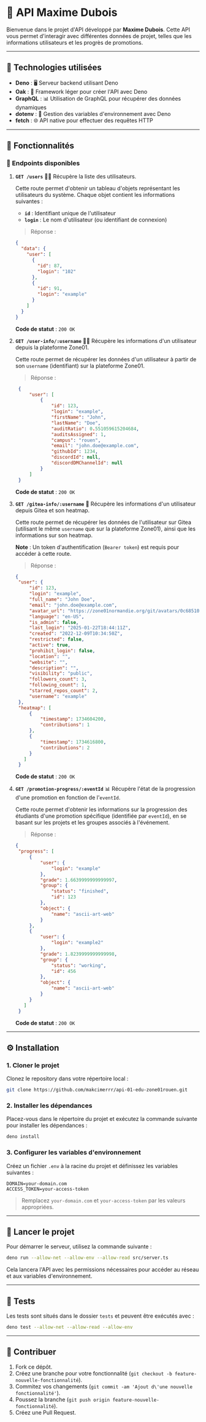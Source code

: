 # 🚀 API Maxime Dubois

Bienvenue dans le projet d'API développé par **Maxime Dubois**. Cette API vous permet d'interagir avec différentes
données de projet, telles que les informations utilisateurs et les progrès de promotions.

---

## 🔧 Technologies utilisées

- **Deno** : 🖥 Serveur backend utilisant Deno
- **Oak** : 🚂 Framework léger pour créer l'API avec Deno
- **GraphQL** : 📊 Utilisation de GraphQL pour récupérer des données dynamiques
- **dotenv** : 🌱 Gestion des variables d'environnement avec Deno
- **fetch** : 🌐 API native pour effectuer des requêtes HTTP

---

## 🌟 Fonctionnalités

### 📜 Endpoints disponibles

1. **`GET /users`**
   🧑‍💼 Récupère la liste des utilisateurs.

   Cette route permet d'obtenir un tableau d'objets représentant les utilisateurs du système. Chaque objet contient les
   informations suivantes :

    - **`id`** : Identifiant unique de l'utilisateur
    - **`login`** : Le nom d'utilisateur (ou identifiant de connexion)

   > Réponse :
   ```json
   {
     "data": {
       "user": [
         {
           "id": 87,
           "login": "102"
         },
         {
           "id": 91,
           "login": "example"
         }
       ]
     }
   }
   ```
   **Code de statut** : `200 OK`

2. **`GET /user-info/:username`**
   🧑‍💻 Récupère les informations d'un utilisateur depuis la plateforme Zone01.

   Cette route permet de récupérer les données d'un utilisateur à partir de son `username` (identifiant) sur la
   plateforme Zone01.

   > Réponse :
   ```json
    {
        "user": [
            {
                "id": 123,
                "login": "example",
                "firstName": "John",
                "lastName": "Doe",
                "auditRatio": 0.551059615204684,
                "auditsAssigned": 1,
                "campus": "rouen",
                "email": "john.doe@example.com",
                "githubId": 1234,
                "discordId": null,
                "discordDMChannelId": null
            }
        ]
    }
   ```
   **Code de statut** : `200 OK`

3. **`GET /gitea-info/:username`**
   🚀 Récupère les informations d'un utilisateur depuis Gitea et son heatmap.

   Cette route permet de récupérer les données de l'utilisateur sur Gitea (utilisant le même `username` que sur la
   plateforme Zone01), ainsi que les informations sur son heatmap.

   **Note** : Un token d'authentification (`Bearer token`) est requis pour accéder à cette route.

   > Réponse :
   ```json
   {
    "user": {
        "id": 123,
        "login": "example",
        "full_name": "John Doe",
        "email": "john.doe@example.com",
        "avatar_url": "https://zone01normandie.org/git/avatars/0c6851068fae19ad95",
        "language": "en-US",
        "is_admin": false,
        "last_login": "2025-01-22T18:44:11Z",
        "created": "2022-12-09T10:34:50Z",
        "restricted": false,
        "active": true,
        "prohibit_login": false,
        "location": "",
        "website": "",
        "description": "",
        "visibility": "public",
        "followers_count": 3,
        "following_count": 1,
        "starred_repos_count": 2,
        "username": "example"
    },
    "heatmap": [
        {
            "timestamp": 1734604200,
            "contributions": 1
        },
        {
            "timestamp": 1734616800,
            "contributions": 2
        }
      ]
    }
   ```
   **Code de statut** : `200 OK`

4. **`GET /promotion-progress/:eventId`**
   📊 Récupère l'état de la progression d'une promotion en fonction de l'`eventId`.

   Cette route permet d'obtenir les informations sur la progression des étudiants d'une promotion spécifique (identifiée
   par `eventId`), en se basant sur les projets et les groupes associés à l'événement.

   > Réponse :
   ```json
   {
    "progress": [
        {
            "user": {
                "login": "example"
            },
            "grade": 1.6639999999999997,
            "group": {
                "status": "finished",
                "id": 123
            },
            "object": {
                "name": "ascii-art-web"
            }
        },
        {
            "user": {
                "login": "example2"
            },
            "grade": 1.8239999999999998,
            "group": {
                "status": "working",
                "id": 456
            },
            "object": {
                "name": "ascii-art-web"
            }
        }
      ]
    }
   ```
   **Code de statut** : `200 OK`

---

## ⚙️ Installation

### 1. Cloner le projet

Clonez le repository dans votre répertoire local :

```bash
git clone https://github.com/makcimerrr/api-01-edu-zone01rouen.git
```

### 2. Installer les dépendances

Placez-vous dans le répertoire du projet et exécutez la commande suivante pour installer les dépendances :

```bash
deno install
```

### 3. Configurer les variables d'environnement

Créez un fichier `.env` à la racine du projet et définissez les variables suivantes :

```
DOMAIN=your-domain.com
ACCESS_TOKEN=your-access-token
```

> Remplacez `your-domain.com` et `your-access-token` par les valeurs appropriées.

---

## 🚀 Lancer le projet

Pour démarrer le serveur, utilisez la commande suivante :

```bash
deno run --allow-net --allow-env --allow-read src/server.ts
```

Cela lancera l'API avec les permissions nécessaires pour accéder au réseau et aux variables d'environnement.

---

## 📝 Tests

Les tests sont situés dans le dossier `tests` et peuvent être exécutés avec :

```bash
deno test --allow-net --allow-read --allow-env
```

---

## 🤝 Contribuer

1. Fork ce dépôt.
2. Créez une branche pour votre fonctionnalité (`git checkout -b feature-nouvelle-fonctionnalité`).
3. Commitez vos changements (`git commit -am 'Ajout d\'une nouvelle fonctionnalité'`).
4. Poussez la branche (`git push origin feature-nouvelle-fonctionnalité`).
5. Créez une Pull Request.